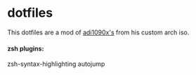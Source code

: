 # dotfiles

This dotfiles are a mod of [adi1090x's](https://github.com/adi1090x) from his custom arch iso.


#### zsh plugins:
zsh-syntax-highlighting
autojump 
